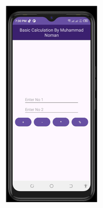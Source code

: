 
<img align="center" alt="coding" width="250" src="https://github.com/Muhammad-Noman59/Basic-Calculator/blob/master/Basic-Calculator.jpg">
